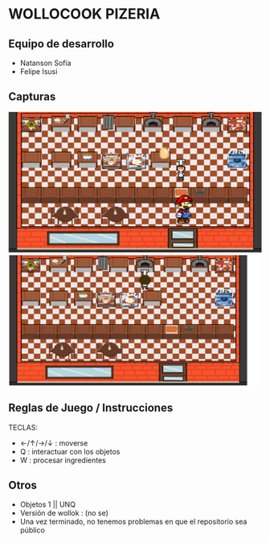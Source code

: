 # WOLLOCOOK PIZERIA

## Equipo de desarrollo

- Natanson Sofía
- Felipe Isusi


## Capturas

![captura1](https://github.com/obj1unq/2024s2-tp-grupal-juego-2024s2-grupo7/blob/master/assets/Captura%20de%20pantalla%202024-11-25%20165652.png)
![captura2](https://github.com/obj1unq/2024s2-tp-grupal-juego-2024s2-grupo7/blob/master/assets/Captura%20de%20pantalla%202024-11-24%20233005.png)

## Reglas de Juego / Instrucciones

TECLAS:

- ←/↑/→/↓ : moverse
- Q : interactuar con los objetos
- W : procesar ingredientes


## Otros

- Objetos 1 || UNQ 
- Versión de wollok : (no se)
- Una vez terminado, no tenemos problemas en que el repositorio sea público
